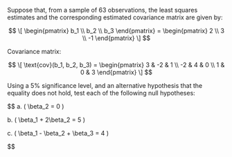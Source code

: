 Suppose that, from a sample of 63 observations, the least squares estimates and the corresponding estimated covariance matrix are given by:

$$
\[
\begin{pmatrix} b_1 \\ b_2 \\ b_3 \end{pmatrix} = \begin{pmatrix} 2 \\ 3 \\ -1 \end{pmatrix}
\]
$$

Covariance matrix:

$$
\[
\text{cov}(b_1, b_2, b_3) =
\begin{pmatrix}
3 & -2 & 1 \\
-2 & 4 & 0 \\
1 & 0 & 3
\end{pmatrix}
\]
$$



Using a 5% significance level, and an alternative hypothesis that the equality does not hold, test each of the following null hypotheses:

$$
a. \( \beta_2 = 0 \)

b. \( \beta_1 + 2\beta_2 = 5 \)

c. \( \beta_1 - \beta_2 + \beta_3 = 4 \)

$$
